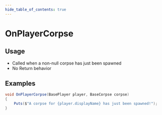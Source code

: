 ```yaml
---
hide_table_of_contents: true
---
```


# OnPlayerCorpse

## Usage

* Called when a non-null corpse has just been spawned
* No Return behavior

## Examples

```csharp title=""
void OnPlayerCorpse(BasePlayer player, BaseCorpse corpse)
{
    Puts($"A corpse for {player.displayName} has just been spawned!");
}
```
